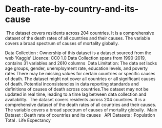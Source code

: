 # Death-rate-by-country-and-its-cause
​ The dataset covers residents across 204 countries. It is a comprehensive dataset of the death rates of all countries and their causes. The variable covers a broad spectrum of causes of mortality globally.​

Data Collection :​
Ownership of this dataset is a dataset sourced from the web 'Kaggle'​
Licence: CC0 1.0​
Data Collection spans from 1990-2019, contains 31 variables and 2610 columns​
​
Data Limitation:​
The data set lacks age groups, gender, unemployment rate, education levels, and poverty rates​
There may be missing values for certain countries or specific causes of death.​
The dataset might not cover all countries or all significant causes of death.​
Potential inconsistencies in data reporting standards and definitions of causes of death across countries.​
The dataset may not be updated in real time, leading to a time lag between data collection and availability.​
​
​The dataset covers residents across 204 countries. It is a comprehensive dataset of the death rates of all countries and their causes. The variable covers a broad spectrum of causes of mortality globally.​
​
              Main Dataset     : Death rate of countries and its causes ​
​
    API Datasets      : Population Total​
.                               Life Expectancy ​
​
